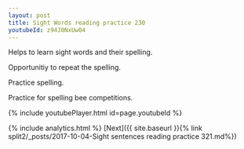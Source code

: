 ```yaml
---
layout: post
title: Sight Words reading practice 230
youtubeId: z94J0NxUw04
---
```

 
 
Helps to learn sight words and their spelling.

Opportunitiy to repeat the spelling. 

Practice spelling. 
 
Practice for spelling bee competitions. 
 
{% include youtubePlayer.html id=page.youtubeId %}
 
 
{% include analytics.html %} 
[Next]({{ site.baseurl }}{% link  split2/_posts/2017-10-04-Sight sentences reading practice 321.md%})
 
